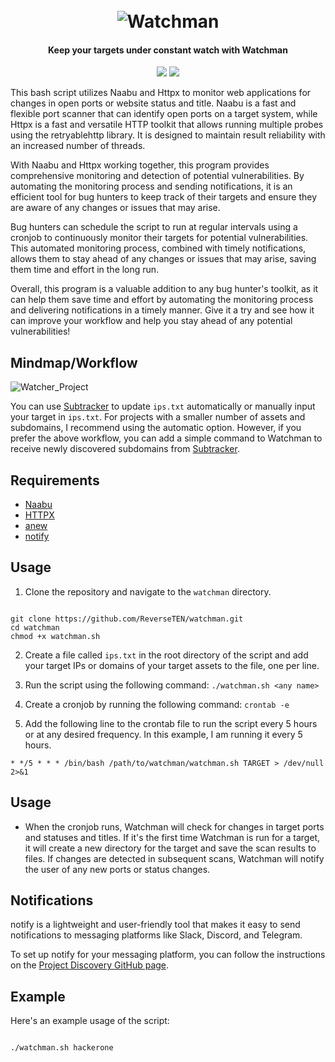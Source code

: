 <h1 align="center">
  <br>
<img src="https://user-images.githubusercontent.com/59805766/222277973-f4dee0d6-99f4-41e3-ab08-0defa2d260a9.png" alt="Watchman"></a>
</h1>
<h4 align="center">Keep your targets under constant watch with Watchman</h4>

<p align="center">
<a href="https://opensource.org/licenses/MIT"><img src="https://img.shields.io/badge/license-MIT-_red.svg"></a>
<a href="https://github.com/ReverseTEN/watchman/issues"><img src="https://img.shields.io/badge/contributions-welcome-brightgreen.svg?style=flat"></a>
</p>

<p align="center">




This bash script utilizes Naabu and Httpx to monitor web applications for changes in open ports or website status and title. Naabu is a fast and flexible port scanner that can identify open ports on a target system, while Httpx is a fast and versatile HTTP toolkit that allows running multiple probes using the retryablehttp library. It is designed to maintain result reliability with an increased number of threads.

With Naabu and Httpx working together, this program provides comprehensive monitoring and detection of potential vulnerabilities. By automating the monitoring process and sending notifications, it is an efficient tool for bug hunters to keep track of their targets and ensure they are aware of any changes or issues that may arise.

Bug hunters can schedule the script to run at regular intervals using a cronjob to continuously monitor their targets for potential vulnerabilities. This automated monitoring process, combined with timely notifications, allows them to stay ahead of any changes or issues that may arise, saving them time and effort in the long run.

Overall, this program is a valuable addition to any bug hunter's toolkit, as it can help them save time and effort by automating the monitoring process and delivering notifications in a timely manner. Give it a try and see how it can improve your workflow and help you stay ahead of any potential vulnerabilities!

  
 ## Mindmap/Workflow


  ![Watcher_Project](https://user-images.githubusercontent.com/59805766/222386533-ba815728-e56f-4cc8-a802-735e5ee34311.png)
  
  
  You can use [Subtracker](https://github.com/ReverseTEN/subtracker) to update `ips.txt` automatically or manually input your target in `ips.txt`. 
  For projects with a smaller number of assets and subdomains, I recommend using the automatic option. However, if you prefer the above workflow, you can add a simple command to Watchman to receive newly discovered subdomains from [Subtracker](https://github.com/ReverseTEN/subtracker).

  
  

## Requirements

- [Naabu](https://github.com/projectdiscovery/naabu)
- [HTTPX](https://github.com/projectdiscovery/httpx)
- [anew](https://github.com/tomnomnom/anew)
- [notify](https://github.com/projectdiscovery/notify)

## Usage

1. Clone the repository and navigate to the `watchman` directory.

```

git clone https://github.com/ReverseTEN/watchman.git
cd watchman
chmod +x watchman.sh

```

2. Create a file called `ips.txt` in the root directory of the script and add your target IPs or domains of your target assets to the file, one per line.

3. Run the script using the following command: `./watchman.sh <any name>`

4. Create a cronjob by running the following command: `crontab -e`

5. Add the following line to the crontab file to run the script every 5 hours or at any desired frequency. In this example, I am running it every 5 hours.

```
* */5 * * * /bin/bash /path/to/watchman/watchman.sh TARGET > /dev/null 2>&1
```


## Usage

- When the cronjob runs, Watchman will check for changes in target ports and statuses and titles. If it's the first time Watchman is run for a target, it will create a new directory for the target and save the scan results to files. If changes are detected in subsequent scans, Watchman will notify the user of any new ports or status changes.


## Notifications

notify is a lightweight and user-friendly tool that makes it easy to send notifications to messaging platforms like Slack, Discord, and Telegram. 

To set up notify for your messaging platform, you can follow the instructions on the [Project Discovery GitHub page](https://github.com/projectdiscovery/notify#provider-config).

## Example

Here's an example usage of the script:

```bash

./watchman.sh hackerone

```



